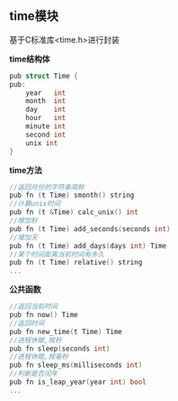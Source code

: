 ## time模块

基于C标准库<time.h>进行封装

**time结构体**

```c
pub struct Time {
pub:
	year   int
	month  int
	day    int
	hour   int
	minute int
	second int
	unix int
}
```

**time方法**

```c
//返回月份的字符串简称
pub fn (t Time) smonth() string 
//计算unix时间
pub fn (t &Time) calc_unix() int
//增加秒
pub fn (t Time) add_seconds(seconds int)
//增加天
pub fn (t Time) add_days(days int) Time
//某个时间距离当前时间有多久
pub fn (t Time) relative() string
...
```

**公共函数**

```c
//返回当前时间
pub fn now() Time
//返回时间
pub fn new_time(t Time) Time
//进程休眠,按秒
pub fn sleep(seconds int)
//进程休眠,按毫秒
pub fn sleep_ms(milliseconds int) 
//判断是否闰年
pub fn is_leap_year(year int) bool
...
```

